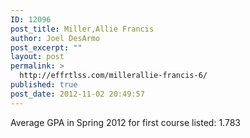 ```yaml
---
ID: 12096
post_title: Miller,Allie Francis
author: Joel DesArmo
post_excerpt: ""
layout: post
permalink: >
  http://effrtlss.com/millerallie-francis-6/
published: true
post_date: 2012-11-02 20:49:57
---
```

<p>Average GPA in Spring 2012 for first course listed: 1.783</p>